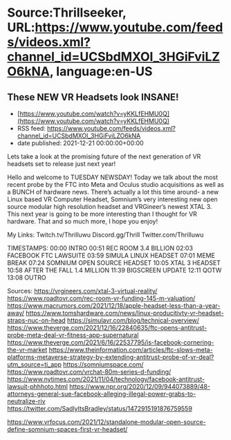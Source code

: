 # Source:Thrillseeker, URL:https://www.youtube.com/feeds/videos.xml?channel_id=UCSbdMXOI_3HGiFviLZO6kNA, language:en-US

## These NEW VR Headsets look INSANE!
 - [https://www.youtube.com/watch?v=yKKLfEHMU0Q](https://www.youtube.com/watch?v=yKKLfEHMU0Q)
 - RSS feed: https://www.youtube.com/feeds/videos.xml?channel_id=UCSbdMXOI_3HGiFviLZO6kNA
 - date published: 2021-12-21 00:00:00+00:00

Lets take a look at the promising future of the next generation of VR headsets set to release just next year! 

Hello and welcome to TUESDAY NEWSDAY! Today we talk about the most recent probe by the FTC into Meta and Oculus studio acquisitions as well as a BUNCH of hardware news. There’s actually a lot this time around- a new Linux based VR Computer Headset, Somnium’s very interesting new open source modular high resolution headset and VRGineer’s newest XTAL 3. This next year is going to be more interesting than I thought for VR hardware. That and so much more, I hope you enjoy!

My Links: 
Twitch.tv/Thrilluwu
Discord.gg/Thrill
Twitter.com/Thrilluwu

TIMESTAMPS:
00:00 INTRO
00:51 REC ROOM 3.4 BILLION
02:03 FACEBOOK FTC LAWSUITE
03:59 SIMULA LINUX HEADSET
07:01 MEME BREAK
07:24 SOMNIUM OPEN SOURCE HEADSET
10:05 XTAL 3 HEADSET
10:58 AFTER THE FALL 1.4 MILLION
11:39 BIGSCREEN UPDATE
12:11 QOTW
13:08 OUTRO

Sources:
https://vrgineers.com/xtal-3-virtual-reality/
https://www.roadtovr.com/rec-room-vr-funding-145-m-valuation/
https://www.macrumors.com/2021/12/18/apple-headset-less-than-a-year-away/
https://www.tomshardware.com/news/linux-producitivty-vr-headset-straps-nuc-on-head
https://simulavr.com/blog/technical-overview/
https://www.theverge.com/2021/12/16/22840635/ftc-opens-antitrust-probe-meta-deal-vr-fitness-app-supernatural
https://www.theverge.com/2021/6/16/22537795/is-facebook-cornering-the-vr-market
https://www.theinformation.com/articles/ftc-slows-meta-platforms-metaverse-strategy-by-extending-antitrust-probe-of-vr-deal?utm_source=ti_app
https://somniumspace.com/
https://www.roadtovr.com/vrchat-80m-series-d-funding/
https://www.nytimes.com/2021/11/04/technology/facebook-antitrust-lawsuit-phhhoto.html
https://www.npr.org/2020/12/09/944073889/48-attorneys-general-sue-facebook-alleging-illegal-power-grabs-to-neutralize-riv
https://twitter.com/SadlyItsBradley/status/1472915191876759559

https://www.vrfocus.com/2021/12/standalone-modular-open-source-define-somnium-spaces-first-vr-headset/

